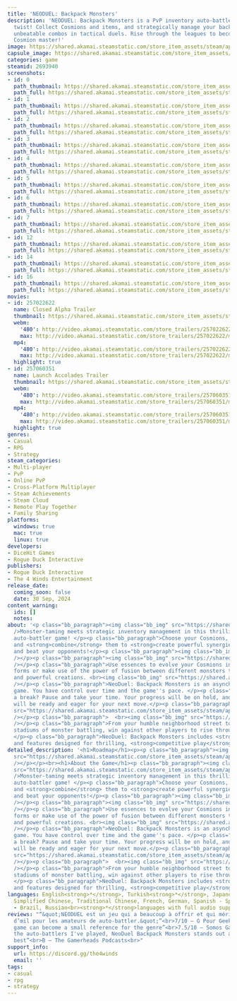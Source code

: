 ```yaml
---
title: 'NEODUEL: Backpack Monsters'
description: 'NEODUEL: Backpack Monsters is a PvP inventory auto-battler with a monster-trainer
  twist! Collect Cosmions and items, and strategically manage your backpack to create
  unbeatable combos in tactical duels. Rise through the leagues to become the ultimate
  Cosmion master!'
image: https://shared.akamai.steamstatic.com/store_item_assets/steam/apps/2693940/header_alt_assets_0.jpg?t=1732789978
capsule_image: https://shared.akamai.steamstatic.com/store_item_assets/steam/apps/2693940/8e5b1e10fbe99dd7d83b4ef43c4f071fcc949302/capsule_231x87_alt_assets_0.jpg?t=1732789978
categories: game
steamid: 2693940
screenshots:
- id: 0
  path_thumbnail: https://shared.akamai.steamstatic.com/store_item_assets/steam/apps/2693940/ss_b277dc60785b50bac9ded5f2370251baf4a2f036.600x338.jpg?t=1732789978
  path_full: https://shared.akamai.steamstatic.com/store_item_assets/steam/apps/2693940/ss_b277dc60785b50bac9ded5f2370251baf4a2f036.1920x1080.jpg?t=1732789978
- id: 1
  path_thumbnail: https://shared.akamai.steamstatic.com/store_item_assets/steam/apps/2693940/ss_97ac0b1fa4c18e760681bcc1887125b8d0024245.600x338.jpg?t=1732789978
  path_full: https://shared.akamai.steamstatic.com/store_item_assets/steam/apps/2693940/ss_97ac0b1fa4c18e760681bcc1887125b8d0024245.1920x1080.jpg?t=1732789978
- id: 2
  path_thumbnail: https://shared.akamai.steamstatic.com/store_item_assets/steam/apps/2693940/ss_1aef1892f450842c183edc4430f7f305e1ef009d.600x338.jpg?t=1732789978
  path_full: https://shared.akamai.steamstatic.com/store_item_assets/steam/apps/2693940/ss_1aef1892f450842c183edc4430f7f305e1ef009d.1920x1080.jpg?t=1732789978
- id: 3
  path_thumbnail: https://shared.akamai.steamstatic.com/store_item_assets/steam/apps/2693940/ss_aacfcca7d6c5df68ad855b1e37226038e56315a2.600x338.jpg?t=1732789978
  path_full: https://shared.akamai.steamstatic.com/store_item_assets/steam/apps/2693940/ss_aacfcca7d6c5df68ad855b1e37226038e56315a2.1920x1080.jpg?t=1732789978
- id: 4
  path_thumbnail: https://shared.akamai.steamstatic.com/store_item_assets/steam/apps/2693940/ss_949e70841b7a70ac8ac3a9d4ed1f359155ecd762.600x338.jpg?t=1732789978
  path_full: https://shared.akamai.steamstatic.com/store_item_assets/steam/apps/2693940/ss_949e70841b7a70ac8ac3a9d4ed1f359155ecd762.1920x1080.jpg?t=1732789978
- id: 5
  path_thumbnail: https://shared.akamai.steamstatic.com/store_item_assets/steam/apps/2693940/ss_a473336451c5016e4291dea19719ac959f7714a2.600x338.jpg?t=1732789978
  path_full: https://shared.akamai.steamstatic.com/store_item_assets/steam/apps/2693940/ss_a473336451c5016e4291dea19719ac959f7714a2.1920x1080.jpg?t=1732789978
- id: 6
  path_thumbnail: https://shared.akamai.steamstatic.com/store_item_assets/steam/apps/2693940/ss_999d9986f17c85526c1d0d5aaee63ef59ea98871.600x338.jpg?t=1732789978
  path_full: https://shared.akamai.steamstatic.com/store_item_assets/steam/apps/2693940/ss_999d9986f17c85526c1d0d5aaee63ef59ea98871.1920x1080.jpg?t=1732789978
- id: 7
  path_thumbnail: https://shared.akamai.steamstatic.com/store_item_assets/steam/apps/2693940/ss_989e11b2415a037605285e496597cf7b3972e5f5.600x338.jpg?t=1732789978
  path_full: https://shared.akamai.steamstatic.com/store_item_assets/steam/apps/2693940/ss_989e11b2415a037605285e496597cf7b3972e5f5.1920x1080.jpg?t=1732789978
- id: 12
  path_thumbnail: https://shared.akamai.steamstatic.com/store_item_assets/steam/apps/2693940/ss_58882e2cd0d42e8143e95affd39affd25db8ae73.600x338.jpg?t=1732789978
  path_full: https://shared.akamai.steamstatic.com/store_item_assets/steam/apps/2693940/ss_58882e2cd0d42e8143e95affd39affd25db8ae73.1920x1080.jpg?t=1732789978
- id: 14
  path_thumbnail: https://shared.akamai.steamstatic.com/store_item_assets/steam/apps/2693940/ss_1fb7f9c65b6e5615494f572e225b1d0d2b30ffbd.600x338.jpg?t=1732789978
  path_full: https://shared.akamai.steamstatic.com/store_item_assets/steam/apps/2693940/ss_1fb7f9c65b6e5615494f572e225b1d0d2b30ffbd.1920x1080.jpg?t=1732789978
- id: 16
  path_thumbnail: https://shared.akamai.steamstatic.com/store_item_assets/steam/apps/2693940/ss_6ea4ec3880a991f38c0a4abe005a6486e0b0c301.600x338.jpg?t=1732789978
  path_full: https://shared.akamai.steamstatic.com/store_item_assets/steam/apps/2693940/ss_6ea4ec3880a991f38c0a4abe005a6486e0b0c301.1920x1080.jpg?t=1732789978
movies:
- id: 257022622
  name: Closed Alpha Trailer
  thumbnail: https://shared.akamai.steamstatic.com/store_item_assets/steam/apps/257022622/movie.293x165.jpg?t=1726482943
  webm:
    '480': http://video.akamai.steamstatic.com/store_trailers/257022622/movie480_vp9.webm?t=1726482943
    max: http://video.akamai.steamstatic.com/store_trailers/257022622/movie_max_vp9.webm?t=1726482943
  mp4:
    '480': http://video.akamai.steamstatic.com/store_trailers/257022622/movie480.mp4?t=1726482943
    max: http://video.akamai.steamstatic.com/store_trailers/257022622/movie_max.mp4?t=1726482943
  highlight: true
- id: 257060351
  name: Launch Accolades Trailer
  thumbnail: https://shared.akamai.steamstatic.com/store_item_assets/steam/apps/257060351/8888ee2adb957313cb7b2e05c1537f62df561fb6/movie_600x337.jpg?t=1727703718
  webm:
    '480': http://video.akamai.steamstatic.com/store_trailers/257060351/movie480_vp9.webm?t=1727703718
    max: http://video.akamai.steamstatic.com/store_trailers/257060351/movie_max_vp9.webm?t=1727703718
  mp4:
    '480': http://video.akamai.steamstatic.com/store_trailers/257060351/movie480.mp4?t=1727703718
    max: http://video.akamai.steamstatic.com/store_trailers/257060351/movie_max.mp4?t=1727703718
  highlight: true
genres:
- Casual
- RPG
- Strategy
steam_categories:
- Multi-player
- PvP
- Online PvP
- Cross-Platform Multiplayer
- Steam Achievements
- Steam Cloud
- Remote Play Together
- Family Sharing
platforms:
  windows: true
  mac: true
  linux: true
developers:
- DiceHit Games
- Rogue Duck Interactive
publishers:
- Rogue Duck Interactive
- The 4 Winds Entertainment
release_date:
  coming_soon: false
  date: 30 Sep, 2024
content_warning:
  ids: []
  notes:
about: '<p class="bb_paragraph"><img class="bb_img" src="https://shared.akamai.steamstatic.com/store_item_assets/steam/apps/2693940/extras/Build-Team.png?t=1732789978"
  />Monster-taming meets strategic inventory management in this thrilling multiplayer,
  auto-battler game! </p><p class="bb_paragraph">Choose your Cosmions, <strong>place</strong>
  and <strong>combine</strong> them to <strong>create powerful synergies</strong>
  and beat your opponents!</p><p class="bb_paragraph"><img class="bb_img" src="https://shared.akamai.steamstatic.com/store_item_assets/steam/apps/2693940/extras/Air-Evolutions-Inventory-NeoDuel-small.gif?t=1732789978"
  /></p><p class="bb_paragraph"><img class="bb_img" src="https://shared.akamai.steamstatic.com/store_item_assets/steam/apps/2693940/extras/FuseCosmions.png?t=1732789978"
  /></p><p class="bb_paragraph">Use essences to evolve your Cosmions into their advanced
  forms or make use of the power of fusion between different monsters to unlock unique
  and powerful creations. <br><img class="bb_img" src="https://shared.akamai.steamstatic.com/store_item_assets/steam/apps/2693940/extras/ChallengeDuelists.png?t=1732789978"
  /></p><p class="bb_paragraph">NeoDuel: Backpack Monsters is an asynchronous multiplayer
  game. You have control over time and the game''s pace. </p><p class="bb_paragraph">Need
  a break? Pause and take your time. Your progress will be on hold, and your opponents
  will be ready and eager for your next move.</p><p class="bb_paragraph"><img class="bb_img"
  src="https://shared.akamai.steamstatic.com/store_item_assets/steam/apps/2693940/extras/DuelWon-NeoDuel.gif?t=1732789978"
  /></p><p class="bb_paragraph">  <br><img class="bb_img" src="https://shared.akamai.steamstatic.com/store_item_assets/steam/apps/2693940/extras/ClimbRanks.png?t=1732789978"
  /></p><p class="bb_paragraph">From your humble neighborhood street to the shiny
  stadiums of monster battling, win against other players to rise through the leagues!
  </p><p class="bb_paragraph">NeoDuel: Backpack Monsters includes <strong>ranks</strong>
  and features designed for thrilling, <strong>competitive play</strong>.</p>'
detailed_description: '<h1>Roadmap</h1><p><p class="bb_paragraph"><img class="bb_img"
  src="https://shared.akamai.steamstatic.com/store_item_assets/steam/apps/2693940/extras/novo_en.png?t=1732789978"
  /></p></p><br><h1>About the Game</h1><p class="bb_paragraph"><img class="bb_img"
  src="https://shared.akamai.steamstatic.com/store_item_assets/steam/apps/2693940/extras/Build-Team.png?t=1732789978"
  />Monster-taming meets strategic inventory management in this thrilling multiplayer,
  auto-battler game! </p><p class="bb_paragraph">Choose your Cosmions, <strong>place</strong>
  and <strong>combine</strong> them to <strong>create powerful synergies</strong>
  and beat your opponents!</p><p class="bb_paragraph"><img class="bb_img" src="https://shared.akamai.steamstatic.com/store_item_assets/steam/apps/2693940/extras/Air-Evolutions-Inventory-NeoDuel-small.gif?t=1732789978"
  /></p><p class="bb_paragraph"><img class="bb_img" src="https://shared.akamai.steamstatic.com/store_item_assets/steam/apps/2693940/extras/FuseCosmions.png?t=1732789978"
  /></p><p class="bb_paragraph">Use essences to evolve your Cosmions into their advanced
  forms or make use of the power of fusion between different monsters to unlock unique
  and powerful creations. <br><img class="bb_img" src="https://shared.akamai.steamstatic.com/store_item_assets/steam/apps/2693940/extras/ChallengeDuelists.png?t=1732789978"
  /></p><p class="bb_paragraph">NeoDuel: Backpack Monsters is an asynchronous multiplayer
  game. You have control over time and the game''s pace. </p><p class="bb_paragraph">Need
  a break? Pause and take your time. Your progress will be on hold, and your opponents
  will be ready and eager for your next move.</p><p class="bb_paragraph"><img class="bb_img"
  src="https://shared.akamai.steamstatic.com/store_item_assets/steam/apps/2693940/extras/DuelWon-NeoDuel.gif?t=1732789978"
  /></p><p class="bb_paragraph">  <br><img class="bb_img" src="https://shared.akamai.steamstatic.com/store_item_assets/steam/apps/2693940/extras/ClimbRanks.png?t=1732789978"
  /></p><p class="bb_paragraph">From your humble neighborhood street to the shiny
  stadiums of monster battling, win against other players to rise through the leagues!
  </p><p class="bb_paragraph">NeoDuel: Backpack Monsters includes <strong>ranks</strong>
  and features designed for thrilling, <strong>competitive play</strong>.</p>'
languages: English<strong>*</strong>, Turkish<strong>*</strong>, Japanese, Korean,
  Simplified Chinese, Traditional Chinese, French, German, Spanish - Spain, Portuguese
  - Brazil, Russian<br><strong>*</strong>languages with full audio support
reviews: "“&quot;NEODUEL est un jeu qui a beaucoup à offrir et qui mérite le coup
  d’œil pour les amateurs de auto-battler.&quot;”<br>7/10 – G Pour Geek Podcast<br><br>“This
  game can become a small reference for the genre”<br>7.5/10 – Somos Gaming<br><br>“Among
  the auto-battlers I've played, NeoDuel Backpack Monsters stands out as one of the
  best”<br>B – The Gamerheads Podcasts<br>"
support_info:
  url: https://discord.gg/the4winds
  email: ''
tags:
- casual
- rpg
- strategy
---
```


